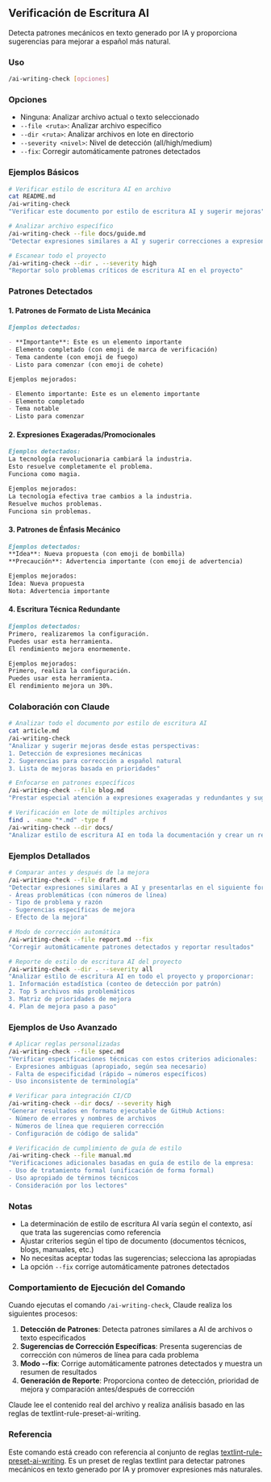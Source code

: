 ## Verificación de Escritura AI

Detecta patrones mecánicos en texto generado por IA y proporciona sugerencias para mejorar a español más natural.

### Uso

```bash
/ai-writing-check [opciones]
```

### Opciones

- Ninguna: Analizar archivo actual o texto seleccionado
- `--file <ruta>`: Analizar archivo específico
- `--dir <ruta>`: Analizar archivos en lote en directorio
- `--severity <nivel>`: Nivel de detección (all/high/medium)
- `--fix`: Corregir automáticamente patrones detectados

### Ejemplos Básicos

```bash
# Verificar estilo de escritura AI en archivo
cat README.md
/ai-writing-check
"Verificar este documento por estilo de escritura AI y sugerir mejoras"

# Analizar archivo específico
/ai-writing-check --file docs/guide.md
"Detectar expresiones similares a AI y sugerir correcciones a expresiones naturales"

# Escanear todo el proyecto
/ai-writing-check --dir . --severity high
"Reportar solo problemas críticos de escritura AI en el proyecto"
```

### Patrones Detectados

#### 1. Patrones de Formato de Lista Mecánica

```markdown
Ejemplos detectados:

- **Importante**: Este es un elemento importante
- Elemento completado (con emoji de marca de verificación)
- Tema candente (con emoji de fuego)
- Listo para comenzar (con emoji de cohete)

Ejemplos mejorados:

- Elemento importante: Este es un elemento importante
- Elemento completado
- Tema notable
- Listo para comenzar
```

#### 2. Expresiones Exageradas/Promocionales

```markdown
Ejemplos detectados:
La tecnología revolucionaria cambiará la industria.
Esto resuelve completamente el problema.
Funciona como magia.

Ejemplos mejorados:
La tecnología efectiva trae cambios a la industria.
Resuelve muchos problemas.
Funciona sin problemas.
```

#### 3. Patrones de Énfasis Mecánico

```markdown
Ejemplos detectados:
**Idea**: Nueva propuesta (con emoji de bombilla)
**Precaución**: Advertencia importante (con emoji de advertencia)

Ejemplos mejorados:
Idea: Nueva propuesta
Nota: Advertencia importante
```

#### 4. Escritura Técnica Redundante

```markdown
Ejemplos detectados:
Primero, realizaremos la configuración.
Puedes usar esta herramienta.
El rendimiento mejora enormemente.

Ejemplos mejorados:
Primero, realiza la configuración.
Puedes usar esta herramienta.
El rendimiento mejora un 30%.
```

### Colaboración con Claude

```bash
# Analizar todo el documento por estilo de escritura AI
cat article.md
/ai-writing-check
"Analizar y sugerir mejoras desde estas perspectivas:
1. Detección de expresiones mecánicas
2. Sugerencias para corrección a español natural
3. Lista de mejoras basada en prioridades"

# Enfocarse en patrones específicos
/ai-writing-check --file blog.md
"Prestar especial atención a expresiones exageradas y redundantes y sugerir mejoras"

# Verificación en lote de múltiples archivos
find . -name "*.md" -type f
/ai-writing-check --dir docs/
"Analizar estilo de escritura AI en toda la documentación y crear un resumen"
```

### Ejemplos Detallados

```bash
# Comparar antes y después de la mejora
/ai-writing-check --file draft.md
"Detectar expresiones similares a AI y presentarlas en el siguiente formato:
- Áreas problemáticas (con números de línea)
- Tipo de problema y razón
- Sugerencias específicas de mejora
- Efecto de la mejora"

# Modo de corrección automática
/ai-writing-check --file report.md --fix
"Corregir automáticamente patrones detectados y reportar resultados"

# Reporte de estilo de escritura AI del proyecto
/ai-writing-check --dir . --severity all
"Analizar estilo de escritura AI en todo el proyecto y proporcionar:
1. Información estadística (conteo de detección por patrón)
2. Top 5 archivos más problemáticos
3. Matriz de prioridades de mejora
4. Plan de mejora paso a paso"
```

### Ejemplos de Uso Avanzado

```bash
# Aplicar reglas personalizadas
/ai-writing-check --file spec.md
"Verificar especificaciones técnicas con estos criterios adicionales:
- Expresiones ambiguas (apropiado, según sea necesario)
- Falta de especificidad (rápido → números específicos)
- Uso inconsistente de terminología"

# Verificar para integración CI/CD
/ai-writing-check --dir docs/ --severity high
"Generar resultados en formato ejecutable de GitHub Actions:
- Número de errores y nombres de archivos
- Números de línea que requieren corrección
- Configuración de código de salida"

# Verificación de cumplimiento de guía de estilo
/ai-writing-check --file manual.md
"Verificaciones adicionales basadas en guía de estilo de la empresa:
- Uso de tratamiento formal (unificación de forma formal)
- Uso apropiado de términos técnicos
- Consideración por los lectores"
```

### Notas

- La determinación de estilo de escritura AI varía según el contexto, así que trata las sugerencias como referencia
- Ajustar criterios según el tipo de documento (documentos técnicos, blogs, manuales, etc.)
- No necesitas aceptar todas las sugerencias; selecciona las apropiadas
- La opción `--fix` corrige automáticamente patrones detectados

### Comportamiento de Ejecución del Comando

Cuando ejecutas el comando `/ai-writing-check`, Claude realiza los siguientes procesos:

1. **Detección de Patrones**: Detecta patrones similares a AI de archivos o texto especificados
2. **Sugerencias de Corrección Específicas**: Presenta sugerencias de corrección con números de línea para cada problema
3. **Modo --fix**: Corrige automáticamente patrones detectados y muestra un resumen de resultados
4. **Generación de Reporte**: Proporciona conteo de detección, prioridad de mejora y comparación antes/después de corrección

Claude lee el contenido real del archivo y realiza análisis basado en las reglas de textlint-rule-preset-ai-writing.

### Referencia

Este comando está creado con referencia al conjunto de reglas [textlint-rule-preset-ai-writing](https://github.com/textlint-ja/textlint-rule-preset-ai-writing). Es un preset de reglas textlint para detectar patrones mecánicos en texto generado por IA y promover expresiones más naturales.
